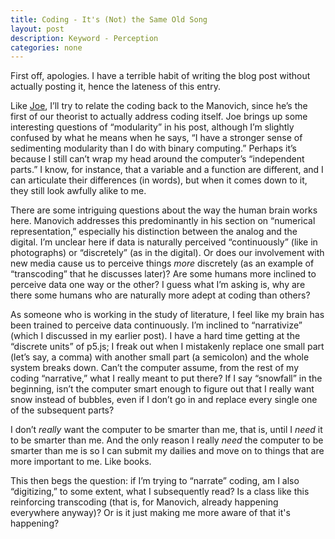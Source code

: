 ```yaml
---
title: Coding - It's (Not) the Same Old Song
layout: post
description: Keyword - Perception
categories: none
---
```

First off, apologies. I have a terrible habit of writing the blog post without actually posting it, hence the lateness of this entry.

Like [Joe](http://joetorok.github.io/blog/2016-02-17/sedimenting-knowledge.html), I’ll try to relate the coding back to the Manovich, since he’s the first of our theorist to actually address coding itself. Joe brings up some interesting questions of “modularity” in his post, although I’m slightly confused by what he means when he says, “I have a stronger sense of sedimenting modularity than I do with binary computing.” Perhaps it’s because I still can’t wrap my head around the computer’s “independent parts.” I know, for instance, that a variable and a function are different, and I can articulate their differences (in words), but when it comes down to it, they still look awfully alike to me. 

There are some intriguing questions about the way the human brain works here. Manovich addresses this predominantly in his section on “numerical representation,” especially his distinction between the analog and the digital. I’m unclear here if data is naturally perceived “continuously” (like in photographs) or “discretely” (as in the digital). Or does our involvement with new media cause us to perceive things *more* discretely (as an example of “transcoding” that he discusses later)? Are some humans more inclined to perceive data one way or the other? I guess what I’m asking is, why are there some humans who are naturally more adept at coding than others?

As someone who is working in the study of literature, I feel like my brain has been trained to perceive data continuously. I’m inclined to “narrativize” (which I discussed in my earlier post). I have a hard time getting at the “discrete units” of p5.js; I freak out when I mistakenly replace one small part (let’s say, a comma) with another small part (a semicolon) and the whole system breaks down. Can’t the computer assume, from the rest of my coding “narrative,” what I really meant to put there? If I say “snowfall” in the beginning, isn’t the computer smart enough to figure out that I really want snow instead of bubbles, even if I don’t go in and replace every single one of the subsequent parts? 

I don’t *really* want the computer to be smarter than me, that is, until I *need* it to be smarter than me. And the only reason I really *need* the computer to be smarter than me is so I can submit my dailies and move on to things that are more important to me. Like books. 

This then begs the question: if I’m trying to “narrate” coding, am I also “digitizing,” to some extent, what I subsequently read? Is a class like this reinforcing transcoding (that is, for Manovich, already happening everywhere anyway)? Or is it just making me more aware of that it's happening? 
